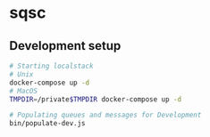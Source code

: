 # sqsc

## Development setup
```bash
# Starting localstack
# Unix
docker-compose up -d
# MacOS
TMPDIR=/private$TMPDIR docker-compose up -d

# Populating queues and messages for Development
bin/populate-dev.js
```
